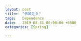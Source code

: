 ```yaml
---
layout: post
title:  "依赖注入"
tags:   Dependence
date:   2019-08-31 00:00:00 +0800
categories: [Spring]

---
```


